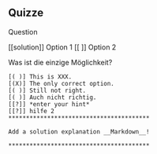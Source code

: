 ## Quizze

Question

  [[solution]] Option 1
  [[ ]] Option 2

Was ist die einzige Möglichkeit?

    
    [( )] This is XXX.
    [(X)] The only correct option.
    [( )] Still not right.
    [( )] Auch nicht richtig.
    [[?]] *enter your hint*
    [[?]] hilfe 2
    ****************************************

    Add a solution explanation __Markdown__!

    ****************************************
